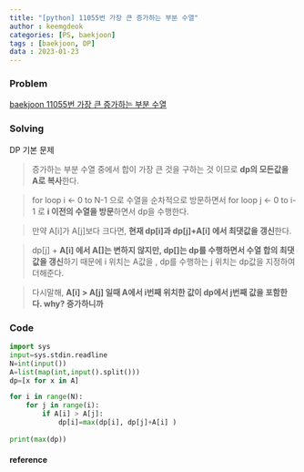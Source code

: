 ```yaml
---
title: "[python] 11055번 가장 큰 증가하는 부분 수열"
author : keemgdeok
categories: [PS, baekjoon]
tags : [baekjoon, DP]
data : 2023-01-23
---
```



### Problem
[baekjoon 11055번 가장 큰 증가하는 부분 수열](https://www.acmicpc.net/problem/11055)


### Solving
DP 기본 문제
> 증가하는 부분 수열 중에서 합이 가장 큰 것을 구하는 것 이므로 **dp의 모든값을 A로 복사**한다.

> for loop i ← 0 to N-1 으로 수열을 순차적으로 방문하면서 for loop j ← 0 to i-1 로 **i 이전의 수열을 방문**하면서 dp을 수행한다. 

> 만약 A[i]가 A[j]보다 크다면, **현재 dp[i]과 dp[j]+A[i] 에서 최댓값을 갱신**한다. 
 
> dp[j] + **A[i] 에서 A[]는 변하지 않지만, dp[]는 dp를 수행하면서 수열 합의 최댓값을 갱신**하기 때문에  i 위치는  A값을 , dp를 수행하는 j 위치는 dp값을 지정하여 더해준다.

> 다시말해, **A[i] > A[j] 일때 A에서 i번째 위치한 값이 dp에서 j번째 값을 포함한다. why? 증가하니까**




### Code
```python
import sys
input=sys.stdin.readline
N=int(input())
A=list(map(int,input().split()))
dp=[x for x in A]

for i in range(N):
    for j in range(i):
        if A[i] > A[j]:
            dp[i]=max(dp[i], dp[j]+A[i] )
    
print(max(dp))
```


#### reference



